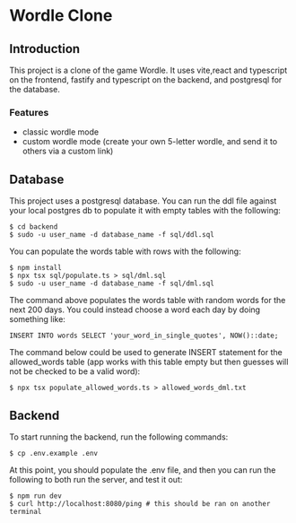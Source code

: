 # Wordle Clone

## Introduction
This project is a clone of the game Wordle. It uses vite,react and typescript on the frontend, fastify
and typescript on the backend, and postgresql for the database.

### Features
- classic wordle mode
- custom wordle mode (create your own 5-letter wordle, and send it to others via a custom link)

## Database
This project uses a postgresql database. You can run the ddl file against your
local postgres db to populate it with empty tables with the following:
```
$ cd backend 
$ sudo -u user_name -d database_name -f sql/ddl.sql
```

You can populate the words table with rows with the following:
```
$ npm install
$ npx tsx sql/populate.ts > sql/dml.sql
$ sudo -u user_name -d database_name -f sql/dml.sql
```
The command above populates the words table with random words for the next
200 days. You could instead choose a word each day by doing something like:
```
INSERT INTO words SELECT 'your_word_in_single_quotes', NOW()::date;
```
The command below could be used to generate INSERT statement for the allowed_words
table (app works with this table empty but then guesses will not be checked
to be a valid word):
```
$ npx tsx populate_allowed_words.ts > allowed_words_dml.txt
```

## Backend
To start running the backend, run the following commands: 
```
$ cp .env.example .env
```
At this point, you should populate the .env file, and then you can run the following
to both run the server, and test it out:
```
$ npm run dev
$ curl http://localhost:8080/ping # this should be ran on another terminal
```
